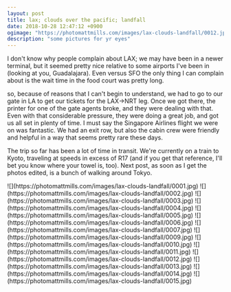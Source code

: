 ```yaml
---
layout: post
title: lax; clouds over the pacific; landfall
date: 2018-10-28 12:47:12 +0900
ogimage: "https://photomattmills.com/images/lax-clouds-landfall/0012.jpg"
description: "some pictures for yr eyes"
---
```


I don't know why people complain about LAX; we may have been in a newer terminal, but it seemed pretty nice relative to some airports I've been in (looking at you, Guadalajara). Even versus SFO the only thing I can complain about is the wait time in the food court was pretty long.

so, because of reasons that I can't begin to understand, we had to go to our gate in LA to get our tickets for the LAX->NRT leg. Once we got there, the printer for one of the gate agents broke, and they were dealing with that. Even with that considerable pressure, they were doing a great job, and got us all set in plenty of time. I must say the Singapore Airlines flight we were on was fantastic. We had an exit row, but also the cabin crew were friendly and helpful in a way that seems pretty rare these days.

The trip so far has been a lot of time in transit. We're currently on a train to Kyoto, traveling at speeds in excess of R17 (and if you get that reference, I'll bet you know where your towel is, too). Next post, as soon as I get the photos edited, is a bunch of walking around Tokyo.


<span style="display:block;" class="center">
  ![](https://photomattmills.com/images/lax-clouds-landfall/0001.jpg)
<span class="caption"></span>
![](https://photomattmills.com/images/lax-clouds-landfall/0002.jpg)
<span class="caption"></span>
![](https://photomattmills.com/images/lax-clouds-landfall/0003.jpg)
<span class="caption"></span>
![](https://photomattmills.com/images/lax-clouds-landfall/0004.jpg)
<span class="caption"></span>
![](https://photomattmills.com/images/lax-clouds-landfall/0005.jpg)
<span class="caption"></span>
![](https://photomattmills.com/images/lax-clouds-landfall/0006.jpg)
<span class="caption"></span>
![](https://photomattmills.com/images/lax-clouds-landfall/0007.jpg)
<span class="caption"></span>
![](https://photomattmills.com/images/lax-clouds-landfall/0009.jpg)
<span class="caption"></span>
![](https://photomattmills.com/images/lax-clouds-landfall/0010.jpg)
<span class="caption"></span>
![](https://photomattmills.com/images/lax-clouds-landfall/0011.jpg)
<span class="caption"></span>
![](https://photomattmills.com/images/lax-clouds-landfall/0012.jpg)
<span class="caption"></span>
![](https://photomattmills.com/images/lax-clouds-landfall/0013.jpg)
<span class="caption"></span>
![](https://photomattmills.com/images/lax-clouds-landfall/0014.jpg)
<span class="caption"></span>
![](https://photomattmills.com/images/lax-clouds-landfall/0015.jpg)
<span class="caption"></span>
</span>

